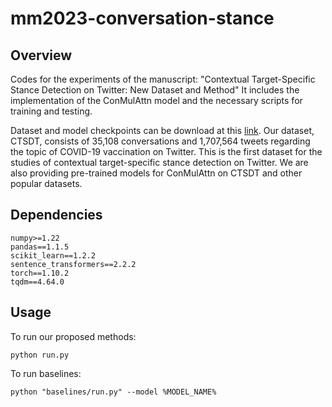 # mm2023-conversation-stance

## Overview
Codes for the experiments of the manuscript: "Contextual Target-Specific Stance Detection on Twitter: New Dataset and Method"  It includes the implementation of the ConMulAttn model and the necessary scripts for training and testing. 

Dataset and model checkpoints can be download at this [link](https://drive.google.com/drive/folders/1oc7CVpJPo1M6x1JHVZaHaYaeMNk6tbwQ?usp=share_link). Our dataset, CTSDT, consists of 35,108 conversations and 1,707,564 tweets regarding the topic of COVID-19 vaccination on Twitter. This is the first dataset for the studies of contextual target-specific stance detection on Twitter. We are also providing pre-trained models for ConMulAttn on CTSDT and other popular datasets.

## Dependencies
```
numpy>=1.22
pandas==1.1.5
scikit_learn==1.2.2
sentence_transformers==2.2.2
torch==1.10.2
tqdm==4.64.0
```

## Usage

To run our proposed methods:
```
python run.py
```

To run baselines:
```
python "baselines/run.py" --model %MODEL_NAME%
```
